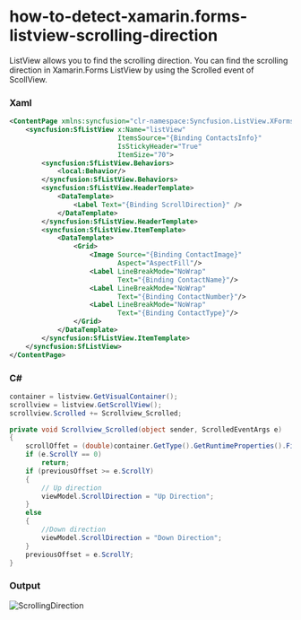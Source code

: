 # how-to-detect-xamarin.forms-listview-scrolling-direction
ListView allows you to find the scrolling direction. You can find the scrolling direction in Xamarin.Forms ListView by using the Scrolled event of ScollView.

### Xaml

```xml
<ContentPage xmlns:syncfusion="clr-namespace:Syncfusion.ListView.XForms;assembly=Syncfusion.SfListView.XForms">
    <syncfusion:SfListView x:Name="listView" 
                           ItemsSource="{Binding ContactsInfo}"
                           IsStickyHeader="True"
                           ItemSize="70">
        <syncfusion:SfListView.Behaviors>
            <local:Behavior/>
        </syncfusion:SfListView.Behaviors>
        <syncfusion:SfListView.HeaderTemplate>
            <DataTemplate>
                <Label Text="{Binding ScrollDirection}" />
            </DataTemplate>
        </syncfusion:SfListView.HeaderTemplate>
        <syncfusion:SfListView.ItemTemplate>
            <DataTemplate>
                <Grid>
                    <Image Source="{Binding ContactImage}" 
                           Aspect="AspectFill"/>
                    <Label LineBreakMode="NoWrap"
                           Text="{Binding ContactName}"/>
                    <Label LineBreakMode="NoWrap"
                           Text="{Binding ContactNumber}"/>
                    <Label LineBreakMode="NoWrap"
                           Text="{Binding ContactType}"/>
                </Grid>
            </DataTemplate>
        </syncfusion:SfListView.ItemTemplate>
    </syncfusion:SfListView>
</ContentPage>
```
### C#

```c#
container = listview.GetVisualContainer();
scrollview = listview.GetScrollView();
scrollview.Scrolled += Scrollview_Scrolled;

private void Scrollview_Scrolled(object sender, ScrolledEventArgs e)
{
    scrollOffet = (double)container.GetType().GetRuntimeProperties().First(p => p.Name == "ScrollOffset").GetValue(container);
    if (e.ScrollY == 0)
        return;
    if (previousOffset >= e.ScrollY)
    {
        // Up direction  
        viewModel.ScrollDirection = "Up Direction";
    }
    else
    {
        //Down direction 
        viewModel.ScrollDirection = "Down Direction";
    }
    previousOffset = e.ScrollY;
}
```
### Output

![ScrollingDirection](https://github.com/SyncfusionExamples/how-to-detect-list-view-scrolling-direction-in-xamarin-forms/tree/master/Screenshots/ScrollingDirection.gif) 

